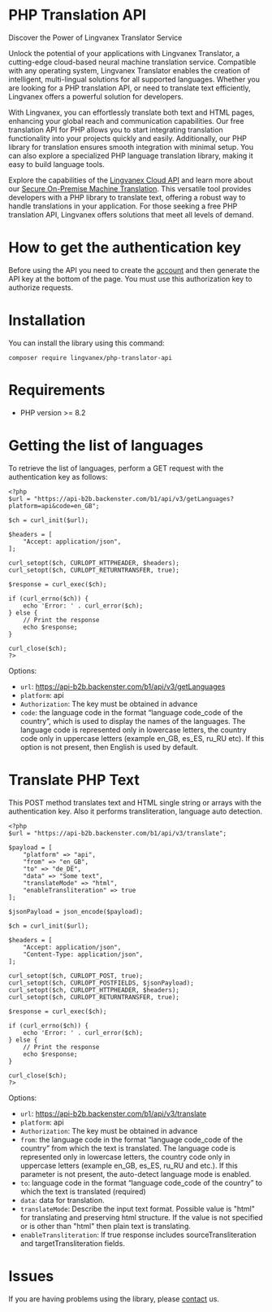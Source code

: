 # PHP Translation API

Discover the Power of Lingvanex Translator Service

Unlock the potential of your applications with Lingvanex Translator, a cutting-edge cloud-based neural machine translation service. Compatible with any operating system, Lingvanex Translator enables the creation of intelligent, multi-lingual solutions for all supported languages. Whether you are looking for a PHP translation API, or need to translate text efficiently, Lingvanex offers a powerful solution for developers.

With Lingvanex, you can effortlessly translate both text and HTML pages, enhancing your global reach and communication capabilities. Our free translation API for PHP allows you to start integrating translation functionality into your projects quickly and easily. Additionally, our PHP library for translation ensures smooth integration with minimal setup. You can also explore a specialized PHP language translation library, making it easy to build language tools.

Explore the capabilities of the [Lingvanex Cloud API](https://lingvanex.com/en/translationapi/) and learn more about our [Secure On-Premise Machine Translation](https://lingvanex.com/). This versatile tool provides developers with a PHP library to translate text, offering a robust way to handle translations in your application. For those seeking a free PHP translation API, Lingvanex offers solutions that meet all levels of demand.

# How to get the authentication key
Before using the API you need to create the [account](https://lingvanex.com/registration/) and then generate the API key at the bottom of the page. You must use this authorization key to authorize requests.


# Installation
You can install the library using this command:

```
composer require lingvanex/php-translator-api
```


# Requirements
* PHP version >= 8.2


# Getting the list of languages
To retrieve the list of languages, perform a GET request with the authentication key as follows:
```
<?php
$url = "https://api-b2b.backenster.com/b1/api/v3/getLanguages?platform=api&code=en_GB";

$ch = curl_init($url);

$headers = [
    "Accept: application/json",
];

curl_setopt($ch, CURLOPT_HTTPHEADER, $headers);
curl_setopt($ch, CURLOPT_RETURNTRANSFER, true);

$response = curl_exec($ch);

if (curl_errno($ch)) {
    echo 'Error: ' . curl_error($ch);
} else {
    // Print the response
    echo $response;
}

curl_close($ch);
?>
```

Options:
* `url`: https://api-b2b.backenster.com/b1/api/v3/getLanguages
* `platform`: api
* `Authorization`: The key must be obtained in advance
* `code`: the language code in the format “language code_code of the country”, which is used to display the names of the languages. The language code is represented only in lowercase letters, the country code only in uppercase letters (example en_GB, es_ES, ru_RU etc). If this option is not present, then English is used by default.


# Translate PHP Text
This POST method translates text and HTML single string or arrays with the authentication key. Also it performs transliteration, language auto detection.

```
<?php
$url = "https://api-b2b.backenster.com/b1/api/v3/translate";

$payload = [
    "platform" => "api",
    "from" => "en_GB",
    "to" => "de_DE",
    "data" => "Some text",
    "translateMode" => "html",
    "enableTransliteration" => true
];

$jsonPayload = json_encode($payload);

$ch = curl_init($url);

$headers = [
    "Accept: application/json",
    "Content-Type: application/json",
];

curl_setopt($ch, CURLOPT_POST, true);
curl_setopt($ch, CURLOPT_POSTFIELDS, $jsonPayload);
curl_setopt($ch, CURLOPT_HTTPHEADER, $headers);
curl_setopt($ch, CURLOPT_RETURNTRANSFER, true);

$response = curl_exec($ch);

if (curl_errno($ch)) {
    echo 'Error: ' . curl_error($ch);
} else {
    // Print the response
    echo $response;
}

curl_close($ch);
?>
```

Options:
* `url`: https://api-b2b.backenster.com/b1/api/v3/translate
* `platform`: api
* `Authorization`: The key must be obtained in advance
* `from`: the language code in the format “language code_code of the country” from which the text is translated. The language code is represented only in lowercase letters, the country code only in uppercase letters (example en_GB, es_ES, ru_RU and etc.). If this parameter is not present, the auto-detect language mode is enabled.
* `to`: language code in the format “language code_code of the country” to which the text is translated (required)
* `data`: data for translation.
* `translateMode`: Describe the input text format. Possible value is "html" for translating and preserving html structure. If the value is not specified or is other than "html" then plain text is translating.
* `enableTransliteration`: If true response includes sourceTransliteration and targetTransliteration fields.


# Issues
If you are having problems using the library, please [contact](https://lingvanex.com/en/contact-us/) us.
